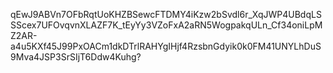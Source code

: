 qEwJ9ABVn7OFbRqtUoKHZBSewcFTDMY4iKzw2bSvdl6r_XqJWP4UBdqLSSScex7UFOvqvnXLAZF7K_tEyYy3VZoFxA2aRN5WogpakqULn_Cf34oniLpMZ2AR-a4u5KXf45J99PxOACm1dkDTrlRAHYgIHjf4RzsbnGdyik0k0FM41UNYLhDuS9Mva4JSP3SrSIjT6Ddw4Kuhg?

